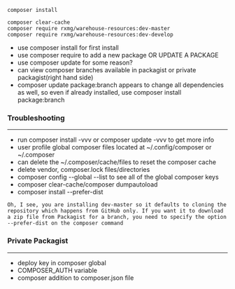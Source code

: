 ```composer install```

``` composer clear-cache ``` <br>
``` composer require rxmg/warehouse-resources:dev-master ``` <br>
``` composer require rxmg/warehouse-resources:dev-develop ``` <br>

* use composer install for first install
* use composer require to add a new package OR UPDATE A PACKAGE 
* use composer update for some reason?
* can view composer branches available in packagist or private packagist(right hand side)
* composer update package:branch appears to change all dependencies as well, so even if already installed, use composer install package:branch


### Troubleshooting
-----
* run composer install -vvv or composer update -vvv to get more info 
* user profile global composer files located at ~/.config/composer or ~/.composer
* can delete the ~/.composer/cache/files to reset the composer cache
* delete vendor, composer.lock files/directories
* composer config --global --list to see all of the global composer keys
* composer clear-cache/composer dumpautoload
* composer install --prefer-dist
```
Oh, I see, you are installing dev-master so it defaults to cloning the repository which happens from GitHub only. If you want it to download a zip file from Packagist for a branch, you need to specify the option --prefer-dist on the composer command
```



### Private Packagist
-----
* deploy key in composer global
* COMPOSER_AUTH variable
* composer addition to composer.json file

